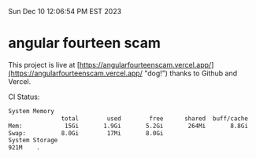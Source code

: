 Sun Dec 10 12:06:54 PM EST 2023

# angular fourteen scam


This project is live at [https://angularfourteenscam.vercel.app/](https://angularfourteenscam.vercel.app/ "dog!") thanks to Github and Vercel.

CI Status: 

```bash
System Memory
               total        used        free      shared  buff/cache   available
Mem:            15Gi       1.9Gi       5.2Gi       264Mi       8.8Gi        13Gi
Swap:          8.0Gi        17Mi       8.0Gi
System Storage
921M	.
```
